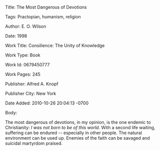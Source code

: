 Title:  The Most Dangerous of Devotions

Tags:   Practopian, humanism, religion

Author: E. O. Wilson

Date:   1998

Work Title: Consilience: The Unity of Knowledge

Work Type: Book

Work Id: 0679450777

Work Pages: 245

Publisher: Alfred A. Knopf

Publisher City: New York

Date Added: 2010-10-26 20:04:13 -0700

Body: 

The most dangerous of devotions, in my opinion, is the one endemic to Christianity: <em>I was not born to be of this world.</em> With a second life waiting, suffering can be endured -- especially in other people. The natural environment can be used up. Enemies of the faith can be savaged and suicidal martyrdom praised. 

